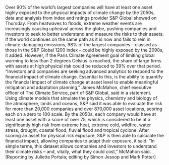 Over 90% of the world’s largest companies will have at least one asset highly exposed to the physical impacts of climate change by the 2050s, data and analysis from index and ratings provider S&P Global showed on Thursday.
From heatwaves to floods, extreme weather events are increasingly causing upheaval across the globe, pushing companies and investors to seek to better understand and measure the risks to their assets.
If the world continues on the same path as it is now and fails to rein in climate-damaging emissions, 98% of the largest companies – classed as those in the S&P Global 1200 index – could be highly exposed by the 2090s, it added.
However, if the Paris Climate Agreement goal of limiting global warming to less than 2 degrees Celsius is reached, the share of large firms with assets at high physical risk could be reduced to 39% over that period.
“Investors and companies are seeking advanced analytics to respond to the financial impact of climate change. Essential to this, is the ability to quantify the financial impact of climate change at asset level to enable meaningful mitigation and adaptation planning,” James McMahon, chief executive officer of The Climate Service, part of S&P Global, said in a statement.
Using climate models that simulate the physics, chemistry and biology of the atmosphere, lands and oceans, S&P said it was able to evaluate the risk for more than 20,000 companies and over 870,000 asset locations, scoring each on a zero to 100 scale.
By the 2050s, each company would have at least one asset with a score of over 75, which is considered to be at a significantly high risk from extreme heat, extreme cold, wildfire, water stress, drought, coastal flood, fluvial flood and tropical cyclone.
After scoring an asset for physical risk exposure, S&P is then able to calculate the financial impact, allowing companies to adapt their exposure, it said.
“In simple terms, this dataset allows companies and investors to understand their climate risks – and, vitally, what they could cost,” McMahon said.
(Reporting by Juliette Portala; editing by Simon Jessop and Mark Potter)